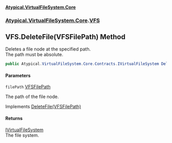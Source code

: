 #### [Atypical.VirtualFileSystem.Core](VirtualFileSystem.md 'VirtualFileSystem')
### [Atypical.VirtualFileSystem.Core](VirtualFileSystem.md#Atypical.VirtualFileSystem.Core 'Atypical.VirtualFileSystem.Core').[VFS](VFS.md 'Atypical.VirtualFileSystem.Core.VFS')

## VFS.DeleteFile(VFSFilePath) Method

Deletes a file node at the specified path.  
The path must be absolute.

```csharp
public Atypical.VirtualFileSystem.Core.Contracts.IVirtualFileSystem DeleteFile(Atypical.VirtualFileSystem.Core.ValueObjects.VFSFilePath filePath);
```
#### Parameters

<a name='Atypical.VirtualFileSystem.Core.VFS.DeleteFile(Atypical.VirtualFileSystem.Core.ValueObjects.VFSFilePath).filePath'></a>

`filePath` [VFSFilePath](VFSFilePath.md 'Atypical.VirtualFileSystem.Core.ValueObjects.VFSFilePath')

The path of the file node.

Implements [DeleteFile(VFSFilePath)](IVirtualFileSystem.DeleteFile(VFSFilePath).md 'Atypical.VirtualFileSystem.Core.Contracts.IVirtualFileSystem.DeleteFile(Atypical.VirtualFileSystem.Core.ValueObjects.VFSFilePath)')

#### Returns
[IVirtualFileSystem](IVirtualFileSystem.md 'Atypical.VirtualFileSystem.Core.Contracts.IVirtualFileSystem')  
The file system.